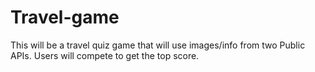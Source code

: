 # Travel-game

This will be a travel quiz game that will use images/info from two Public APIs. Users will compete to get the top score.
